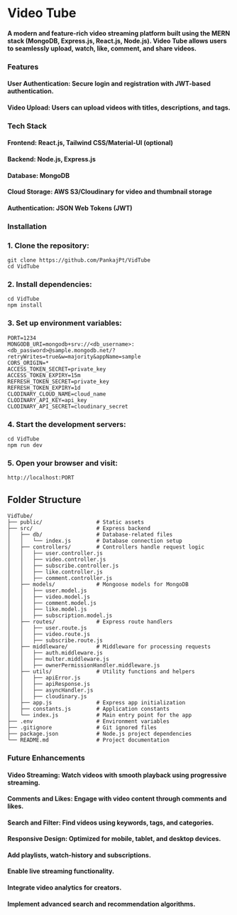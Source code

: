 # Video Tube

#### A modern and feature-rich video streaming platform built using the MERN stack (MongoDB, Express.js, React.js, Node.js). Video Tube allows users to seamlessly upload, watch, like, comment, and share videos.

### Features

#### User Authentication: Secure login and registration with JWT-based authentication.
#### Video Upload: Users can upload videos with titles, descriptions, and tags.

### Tech Stack

#### Frontend: React.js, Tailwind CSS/Material-UI (optional)
#### Backend: Node.js, Express.js
#### Database: MongoDB
#### Cloud Storage: AWS S3/Cloudinary for video and thumbnail storage
#### Authentication: JSON Web Tokens (JWT)

### Installation

### 1. Clone the repository:
```
git clone https://github.com/PankajPt/VidTube
cd VidTube
```

### 2. Install dependencies:
```
cd VidTube
npm install
```

### 3. Set up environment variables:
```
PORT=1234
MONGODB_URI=mongodb+srv://<db_username>:<db_password>@sample.mongodb.net/?retryWrites=true&w=majority&appName=sample
CORS_ORIGIN=*
ACCESS_TOKEN_SECRET=private_key
ACCESS_TOKEN_EXPIRY=15m
REFRESH_TOKEN_SECRET=private_key
REFRESH_TOKEN_EXPIRY=1d
CLODINARY_CLOUD_NAME=cloud_name
CLODINARY_API_KEY=api_key
CLODINARY_API_SECRET=cloudinary_secret
```

### 4. Start the development servers:

```
cd VidTube
npm run dev
```

### 5. Open your browser and visit:

```
http://localhost:PORT
```
## Folder Structure

```
VidTube/
├── public/                 # Static assets
├── src/                    # Express backend
│   ├── db/                 # Database-related files
│   │   └── index.js        # Database connection setup
│   ├── controllers/        # Controllers handle request logic
│   │   ├── user.controller.js
│   │   ├── video.controller.js
│   │   ├── subscribe.controller.js
│   │   ├── like.controller.js
│   │   ├── comment.controller.js
│   ├── models/             # Mongoose models for MongoDB
│   │   ├── user.model.js
│   │   ├── video.model.js
│   │   ├── comment.model.js
│   │   ├── like.model.js
│   │   ├── subscription.model.js
│   ├── routes/             # Express route handlers
│   │   ├── user.route.js
│   │   ├── video.route.js
│   │   ├── subscribe.route.js
│   ├── middleware/         # Middleware for processing requests
│   │   ├── auth.middleware.js
│   │   ├── multer.middleware.js
│   │   ├── ownerPermissionHandler.middleware.js
│   ├── utils/              # Utility functions and helpers
│   │   ├── apiError.js
│   │   ├── apiResponse.js
│   │   ├── asyncHandler.js
│   │   ├── cloudinary.js
│   ├── app.js              # Express app initialization
│   ├── constants.js        # Application constants
│   └── index.js            # Main entry point for the app
├── .env                    # Environment variables
├── .gitignore              # Git ignored files
├── package.json            # Node.js project dependencies
└── README.md               # Project documentation
```

### Future Enhancements
#### Video Streaming: Watch videos with smooth playback using progressive streaming.
#### Comments and Likes: Engage with video content through comments and likes.
#### Search and Filter: Find videos using keywords, tags, and categories.
#### Responsive Design: Optimized for mobile, tablet, and desktop devices.
#### Add playlists, watch-history and subscriptions.
#### Enable live streaming functionality.
#### Integrate video analytics for creators.
#### Implement advanced search and recommendation algorithms.

